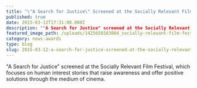 ```yaml
---
title: "\"A Search for Justice\" Screened at the Socially Relevant Film Festival"
published: true
date: 2015-03-12T17:31:00.000Z
description: ""A Search for Justice" screened at the Socially Relevant Film Festival, which focuses on human interest stories that raise awareness and offer positive solutions through the medium of cinema."
featured_image_path: /uploads/1425656583804_socially-relevant-film-festival-457x275.jpg
category: news-awards
type: blog
slug: 2015-03-12-a-search-for-justice-screened-at-the-socially-relevant-film-festival
---
```


<span class="s1">"A Search for Justice" screened at the</span> <span class="s2">Socially Relevant Film Festival, which focuses on human interest stories that raise awareness and offer positive solutions through the medium of cinema.</span>

